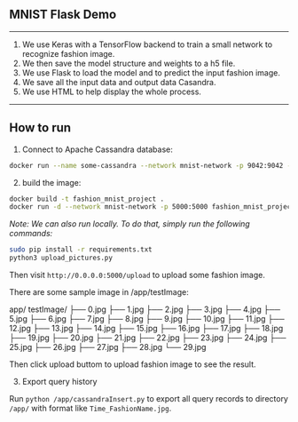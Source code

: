 

## MNIST Flask Demo 

----

1. We use Keras with a TensorFlow backend to train a small network to recognize fashion image.
2. We then save the model structure and weights to a h5 file.
3. We use Flask to load the model and to predict the input fashion image.
4. We save all the input data and output data Casandra.
5. We use HTML to help display the whole process.
----


## How to run

1. Connect to Apache Cassandra database:

``` bash
docker run --name some-cassandra --network mnist-network -p 9042:9042 -d cassandra:latest
```

2. build the image:

``` bash
docker build -t fashion_mnist_project .
docker run -d --network mnist-network -p 5000:5000 fashion_mnist_project
```

*Note: We can also run locally. To do that, simply run the following commands:*

``` bash
sudo pip install -r requirements.txt
python3 upload_pictures.py
```

Then visit `http://0.0.0.0:5000/upload` to upload some fashion image.

There are some sample image in /app/testImage:

app/
testImage/
├── 0.jpg
├── 1.jpg
├── 2.jpg
├── 3.jpg
├── 4.jpg
├── 5.jpg
├── 6.jpg
├── 7.jpg
├── 8.jpg
├── 9.jpg
├── 10.jpg
├── 11.jpg
├── 12.jpg
├── 13.jpg
├── 14.jpg
├── 15.jpg
├── 16.jpg
├── 17.jpg
├── 18.jpg
├── 19.jpg
├── 20.jpg
├── 21.jpg
├── 22.jpg
├── 23.jpg
├── 24.jpg
├── 25.jpg
├── 26.jpg
├── 27.jpg
├── 28.jpg
└── 29.jpg


Then click upload buttom to upload fashion image to see the result.

3. Export query history

Run `python /app/cassandraInsert.py` to export all query records to directory `/app/`   with format like `Time_FashionName.jpg`.


